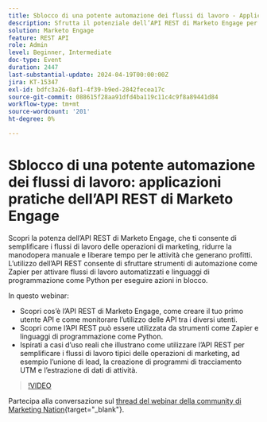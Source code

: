 ```yaml
---
title: Sblocco di una potente automazione dei flussi di lavoro - Applicazioni pratiche dell’API REST di Marketo Engage
description: Sfrutta il potenziale dell’API REST di Marketo Engage per automatizzare i flussi di lavoro di marketing, integrare strumenti come Zapier, sfruttare Python per azioni in blocco e semplificare attività come l’unione di lead, il tracciamento UTM e l’estrazione dei dati di attività.
solution: Marketo Engage
feature: REST API
role: Admin
level: Beginner, Intermediate
doc-type: Event
duration: 2447
last-substantial-update: 2024-04-19T00:00:00Z
jira: KT-15347
exl-id: bdfc3a26-0af1-4f39-b9ed-2842fecea17c
source-git-commit: 088615f28aa91dfd4ba119c11c4c9f8a89441d84
workflow-type: tm+mt
source-wordcount: '201'
ht-degree: 0%

---
```


# Sblocco di una potente automazione dei flussi di lavoro: applicazioni pratiche dell’API REST di Marketo Engage

Scopri la potenza dell’API REST di Marketo Engage, che ti consente di semplificare i flussi di lavoro delle operazioni di marketing, ridurre la manodopera manuale e liberare tempo per le attività che generano profitti. L’utilizzo dell’API REST consente di sfruttare strumenti di automazione come Zapier per attivare flussi di lavoro automatizzati e linguaggi di programmazione come Python per eseguire azioni in blocco.

In questo webinar:

- Scopri cos’è l’API REST di Marketo Engage, come creare il tuo primo utente API e come monitorare l’utilizzo delle API tra i diversi utenti.
- Scopri come l’API REST può essere utilizzata da strumenti come Zapier e linguaggi di programmazione come Python.
- Ispirati a casi d’uso reali che illustrano come utilizzare l’API REST per semplificare i flussi di lavoro tipici delle operazioni di marketing, ad esempio l’unione di lead, la creazione di programmi di tracciamento UTM e l’estrazione di dati di attività.

>[!VIDEO](https://video.tv.adobe.com/v/3428435/?learn=on)


Partecipa alla conversazione sul [thread del webinar della community di Marketing Nation](https://nation.marketo.com/t5/product-discussions/webinar-april-17th-8am-pst-unlocking-powerful-workflow/td-p/346330){target="_blank"}.

